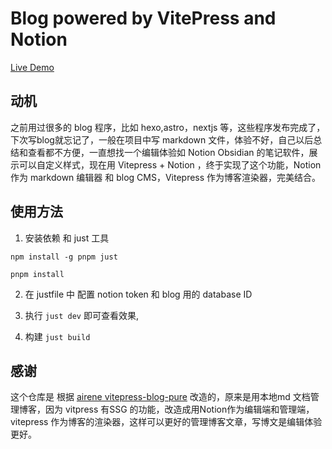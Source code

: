 # Blog powered by VitePress and Notion

[Live Demo](http://blog.wflixu.cn)

## 动机

之前用过很多的 blog 程序，比如 hexo,astro，nextjs 等，这些程序发布完成了，下次写blog就忘记了，一般在项目中写 markdown 文件，体验不好，自己以后总结和查看都不方便，一直想找一个编辑体验如 Notion Obsidian 的笔记软件，展示可以自定义样式，现在用 Vitepress + Notion ，终于实现了这个功能，Notion 作为 markdown 编辑器 和 blog CMS，Vitepress 作为博客渲染器，完美结合。


## 使用方法



1. 安装依赖 和 just 工具

```
npm install -g pnpm just

pnpm install

```


2. 在 justfile 中 配置 notion token 和 blog 用的 database ID




3. 执行 `just dev` 即可查看效果,

4. 构建 `just build`


## 感谢

这个仓库是 根据 [airene vitepress-blog-pure](https://github.com/airene/vitepress-blog-pure) 改造的，原来是用本地md 文档管理博客，因为 vitpress 有SSG 的功能，改造成用Notion作为编辑端和管理端，vitepress 作为博客的渲染器，这样可以更好的管理博客文章，写博文是编辑体验更好。



